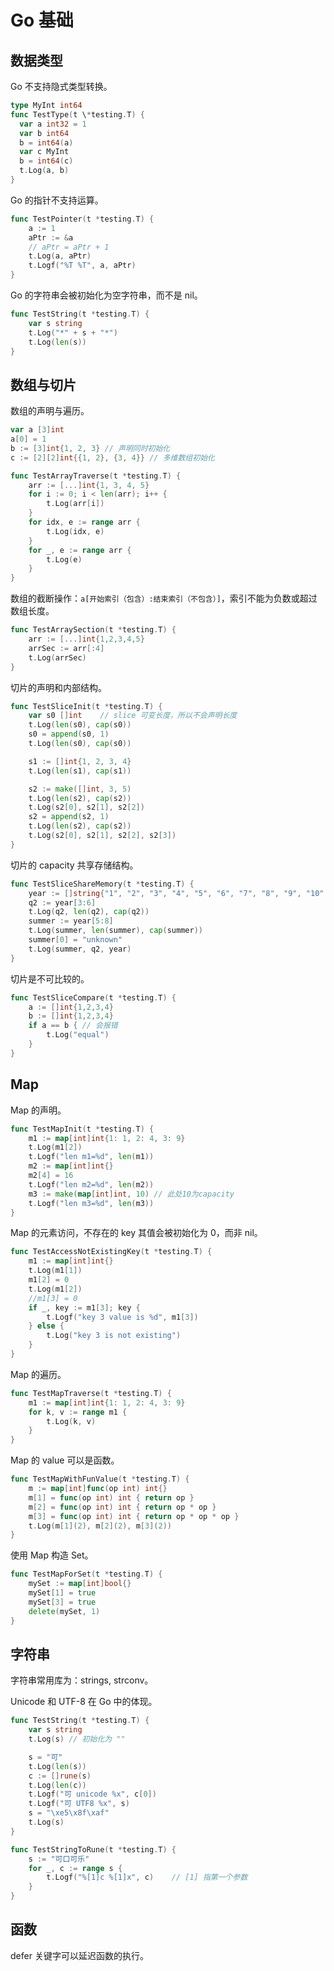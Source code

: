 # Go 基础

## 数据类型

Go 不支持隐式类型转换。

```go
type MyInt int64
func TestType(t \*testing.T) {
  var a int32 = 1
  var b int64
  b = int64(a)
  var c MyInt
  b = int64(c)
  t.Log(a, b)
}
```

Go 的指针不支持运算。

```go
func TestPointer(t *testing.T) {
	a := 1
	aPtr := &a
	// aPtr = aPtr + 1
	t.Log(a, aPtr)
	t.Logf("%T %T", a, aPtr)
}
```

Go 的字符串会被初始化为空字符串，而不是 nil。

```go
func TestString(t *testing.T) {
	var s string
	t.Log("*" + s + "*")
	t.Log(len(s))
}
```

## 数组与切片

数组的声明与遍历。

```go
var a [3]int
a[0] = 1
b := [3]int{1, 2, 3} // 声明同时初始化
c := [2][2]int{{1, 2}, {3, 4}} // 多维数组初始化

func TestArrayTraverse(t *testing.T) {
	arr := [...]int{1, 3, 4, 5}
	for i := 0; i < len(arr); i++ {
		t.Log(arr[i])
	}
	for idx, e := range arr {
		t.Log(idx, e)
	}
	for _, e := range arr {
		t.Log(e)
	}
}
```

数组的截断操作：`a[开始索引（包含）:结束索引（不包含）]`，索引不能为负数或超过数组长度。

```go
func TestArraySection(t *testing.T) {
	arr := [...]int{1,2,3,4,5}
	arrSec := arr[:4]
	t.Log(arrSec)
}
```

切片的声明和内部结构。

```go
func TestSliceInit(t *testing.T) {
	var s0 []int	// slice 可变长度，所以不会声明长度
	t.Log(len(s0), cap(s0))
	s0 = append(s0, 1)
	t.Log(len(s0), cap(s0))

	s1 := []int{1, 2, 3, 4}
	t.Log(len(s1), cap(s1))

	s2 := make([]int, 3, 5)
	t.Log(len(s2), cap(s2))
	t.Log(s2[0], s2[1], s2[2])
	s2 = append(s2, 1)
	t.Log(len(s2), cap(s2))
	t.Log(s2[0], s2[1], s2[2], s2[3])
}
```

切片的 capacity 共享存储结构。

```go
func TestSliceShareMemory(t *testing.T) {
	year := []string{"1", "2", "3", "4", "5", "6", "7", "8", "9", "10", "11", "12"}
	q2 := year[3:6]
	t.Log(q2, len(q2), cap(q2))
	summer := year[5:8]
	t.Log(summer, len(summer), cap(summer))
	summer[0] = "unknown"
	t.Log(summer, q2, year)
}
```

切片是不可比较的。

```go
func TestSliceCompare(t *testing.T) {
	a := []int{1,2,3,4}
	b := []int{1,2,3,4}
	if a == b {	// 会报错
		t.Log("equal")
	}
}
```

## Map

Map 的声明。

```go
func TestMapInit(t *testing.T) {
	m1 := map[int]int{1: 1, 2: 4, 3: 9}
	t.Log(m1[2])
	t.Logf("len m1=%d", len(m1))
	m2 := map[int]int{}
	m2[4] = 16
	t.Logf("len m2=%d", len(m2))
	m3 := make(map[int]int, 10) // 此处10为capacity
	t.Logf("len m3=%d", len(m3))
}
```

Map 的元素访问，不存在的 key 其值会被初始化为 0，而非 nil。

```go
func TestAccessNotExistingKey(t *testing.T) {
	m1 := map[int]int{}
	t.Log(m1[1])
	m1[2] = 0
	t.Log(m1[2])
	//m1[3] = 0
	if _, key := m1[3]; key {
		t.Logf("key 3 value is %d", m1[3])
	} else {
		t.Log("key 3 is not existing")
	}
}
```

Map 的遍历。

```go
func TestMapTraverse(t *testing.T) {
	m1 := map[int]int{1: 1, 2: 4, 3: 9}
	for k, v := range m1 {
		t.Log(k, v)
	}
}
```

Map 的 value 可以是函数。

```go
func TestMapWithFunValue(t *testing.T) {
	m := map[int]func(op int) int{}
	m[1] = func(op int) int { return op }
	m[2] = func(op int) int { return op * op }
	m[3] = func(op int) int { return op * op * op }
	t.Log(m[1](2), m[2](2), m[3](2))
}
```

使用 Map 构造 Set。

```go
func TestMapForSet(t *testing.T) {
	mySet := map[int]bool{}
	mySet[1] = true
	mySet[3] = true
	delete(mySet, 1)
}
```

## 字符串

字符串常用库为：strings, strconv。

Unicode 和 UTF-8 在 Go 中的体现。

```go
func TestString(t *testing.T) {
	var s string
	t.Log(s) // 初始化为 ""

	s = "可"
	t.Log(len(s))
	c := []rune(s)
	t.Log(len(c))
	t.Logf("可 unicode %x", c[0])
	t.Logf("可 UTF8 %x", s)
	s = "\xe5\x8f\xaf"
	t.Log(s)
}

func TestStringToRune(t *testing.T) {
	s := "可口可乐"
	for _, c := range s {
		t.Logf("%[1]c %[1]x", c)	// [1] 指第一个参数
	}
}
```

## 函数

defer 关键字可以延迟函数的执行。